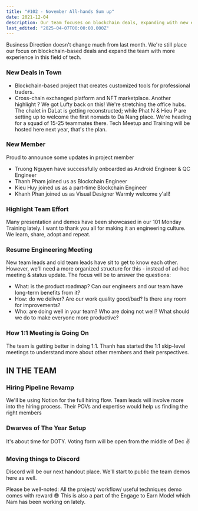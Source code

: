 ```yaml
---
title: "#102 - November All-hands Sum up"
date: 2021-12-04
description: Our team focuses on blockchain deals, expanding with new experts, upgrading hiring processes, and hosting tech meetups while boosting collaboration through training and Discord.
last_edited: "2025-04-07T00:00:00.000Z"
---
```


Business Direction doesn't change much from last month. We're still place our focus on blockchain-based deals and expand the team with more experience in this field of tech.

### New Deals in Town

- Blockchain-based project that creates customized tools for professional traders.
- Cross-chain exchanged platform and NFT marketplace. Another highlight ? We got Lufty back on this!
  We're stretching the office hubs. The chalet in DaLat is getting reconstructed; while Phat N & Hieu P are setting up to welcome the first nomads to Da Nang place. We're heading for a squad of 15-25 teammates there. Tech Meetup and Training will be hosted here next year, that's the plan.

### New Member

Proud to announce some updates in project member

- Truong Nguyen have successfully onboarded as Android Engineer & QC Engineer
- Thanh Pham joined us as Blockchain Engineer
- Kieu Huy joined us as a part-time Blockchain Engineer
- Khanh Phan joined us as Visual Designer
  Warmly welcome y'all!

### Highlight Team Effort

Many presentation and demos have been showcased in our 101 Monday Training lately. I want to thank you all for making it an engineering culture. We learn, share, adopt and repeat.

### Resume Engineering Meeting

New team leads and old team leads have sit to get to know each other. However, we'll need a more organized structure for this - instead of ad-hoc meeting & status update. The focus will be to answer the questions:

- What: is the product roadmap? Can our engineers and our team have long-term benefits from it?
- How: do we deliver? Are our work quality good/bad? Is there any room for improvements?
- Who: are doing well in your team? Who are doing not well? What should we do to make everyone more productive?

### How 1:1 Meeting is Going On

The team is getting better in doing 1:1. Thanh has started the 1:1 skip-level meetings to understand more about other members and their perspectives.

## IN THE TEAM

### Hiring Pipeline Revamp

We'll be using Notion for the full hiring flow. Team leads will involve more into the hiring process. Their POVs and expertise would help us finding the right members

### Dwarves of The Year Setup

It's about time for DOTY. Voting form will be open from the middle of Dec ✌️

### Moving things to Discord

Discord will be our next handout place. We'll start to public the team demos here as well.

Please be well-noted: All the project/ workflow/ useful techniques demo comes with reward 😎 This is also a part of the Engage to Earn Model which Nam has been working on lately.
